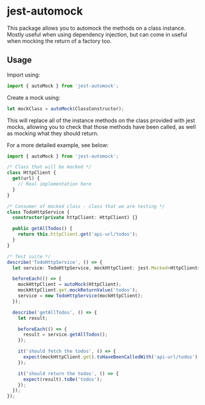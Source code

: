 # jest-automock

This package allows you to automock the methods on a class instance. Mostly useful when using dependency injection, but can come in useful when mocking the return of a factory too.

## Usage

Import using:

```typescript
import { autoMock } from 'jest-automock';
```

Create a mock using:

```typescript
let mockClass = autoMock(ClassConstructor);
```

This will replace all of the instance methods on the class provided with jest mocks, allowing you to check that those methods have been called, as well as mocking what they should return.

For a more detailed example, see below:

```typescript
import { autoMock } from 'jest-automock';

/* Class that will be mocked */
class HttpClient {
  get(url) {
    // Real implementation here
  }
}

/* Consumer of mocked class - class that we are testing */
class TodoHttpService {
  constructor(private httpClient: HttpClient) {}

  public getAllTodos() {
    return this.httpClient.get('api-url/todos');
  }
}

/* Test suite */
describe('TodoHttpService', () => {
  let service: TodoHttpService, mockHttpClient: jest.Mocked<HttpClient>;

  beforeEach(() => {
    mockHttpClient = autoMock(HttpClient);
    mockHttpClient.get.mockReturnValue('todos');
    service = new TodoHttpService(mockHttpClient);
  });

  describe('getAllTodos', () => {
    let result;

    beforeEach(() => {
      result = service.getAllTodos();
    });

    it('should fetch the todos', () => {
      expect(mockHttpClient.get).toHaveBeenCalledWith('api-url/todos');
    });

    it('should return the todos', () => {
      expect(result).toBe('todos');
    });
  });
});
```
